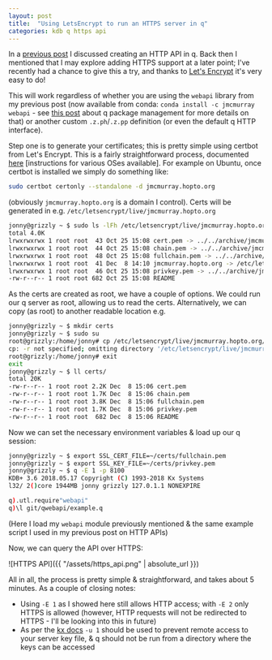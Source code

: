 ```yaml
---
layout: post
title:  "Using LetsEncrypt to run an HTTPS server in q"
categories: kdb q https api
---
```


In a [previous post](https://jmcmurray.co.uk/kdb/q/rest/api/2018/05/22/rest-api-in-kdb.html)
I discussed creating an HTTP API in q. Back then I mentioned that I may explore
adding HTTPS support at a later point; I've recently had a chance to give this
a try, and thanks to [Let's Encrypt](https://letsencrypt.org/) it's very easy
to do!

This will work regardless of whether you are using the `webapi` library from my
previous post (now available from conda: `conda install -c jmcmurray webapi` -
see [this post](https://jmcmurray.co.uk/kdb/q/package/qutil/anaconda/conda/2018/07/16/q-package-management-with-conda.html)
about q package management for more details on that) or another custom
`.z.ph`/`.z.pp` definition (or even the default q HTTP interface).

Step one is to generate your certificates; this is pretty simple using certbot
from Let's Encrypt. This is a fairly straightforward process, documented
[here](https://certbot.eff.org/lets-encrypt/ubuntuartful-other) \[instructions
for various OSes available\]. For example on Ubuntu, once certbot is installed
we simply do something like:

```bash
sudo certbot certonly --standalone -d jmcmurray.hopto.org
```

(obviously `jmcmurray.hopto.org` is a domain I control). Certs will be
generated in e.g. `/etc/letsencrypt/live/jmcmurray.hopto.org`

```bash
jonny@grizzly ~ $ sudo ls -lFh /etc/letsencrypt/live/jmcmurray.hopto.org
total 4.0K
lrwxrwxrwx 1 root root  43 Oct 25 15:08 cert.pem -> ../../archive/jmcmurray.hopto.org/cert1.pem
lrwxrwxrwx 1 root root  44 Oct 25 15:08 chain.pem -> ../../archive/jmcmurray.hopto.org/chain1.pem
lrwxrwxrwx 1 root root  48 Oct 25 15:08 fullchain.pem -> ../../archive/jmcmurray.hopto.org/fullchain1.pem
lrwxrwxrwx 1 root root  41 Dec  8 14:10 jmcmurray.hopto.org -> /etc/letsencrypt/live/jmcmurray.hopto.org/
lrwxrwxrwx 1 root root  46 Oct 25 15:08 privkey.pem -> ../../archive/jmcmurray.hopto.org/privkey1.pem
-rw-r--r-- 1 root root 682 Oct 25 15:08 README
```

As the certs are created as root, we have a couple of options. We could run our
q server as root, allowing us to read the certs. Alternatively, we can copy (as
root) to another readable location e.g.

```bash
jonny@grizzly ~ $ mkdir certs
jonny@grizzly ~ $ sudo su
root@grizzly:/home/jonny# cp /etc/letsencrypt/live/jmcmurray.hopto.org/* certs/
cp: -r not specified; omitting directory '/etc/letsencrypt/live/jmcmurray.hopto.org/jmcmurray.hopto.org'
root@grizzly:/home/jonny# exit
exit
jonny@grizzly ~ $ ll certs/
total 20K
-rw-r--r-- 1 root root 2.2K Dec  8 15:06 cert.pem
-rw-r--r-- 1 root root 1.7K Dec  8 15:06 chain.pem
-rw-r--r-- 1 root root 3.8K Dec  8 15:06 fullchain.pem
-rw-r--r-- 1 root root 1.7K Dec  8 15:06 privkey.pem
-rw-r--r-- 1 root root  682 Dec  8 15:06 README
```

Now we can set the necessary environment variables & load up our q session:

```bash
jonny@grizzly ~ $ export SSL_CERT_FILE=~/certs/fullchain.pem
jonny@grizzly ~ $ export SSL_KEY_FILE=~/certs/privkey.pem
jonny@grizzly ~ $ q -E 1 -p 8100
KDB+ 3.6 2018.05.17 Copyright (C) 1993-2018 Kx Systems
l32/ 2()core 1944MB jonny grizzly 127.0.1.1 NONEXPIRE

q).utl.require"webapi"
q)\l git/qwebapi/example.q
```

(Here I load my `webapi` module previously mentioned & the same example script
I used in my previous post on HTTP APIs)

Now, we can query the API over HTTPS:

![HTTPS API]({{ "/assets/https_api.png" | absolute_url }})

All in all, the process is pretty simple & straightforward, and takes about 5
minutes. As a couple of closing notes:

* Using `-E 1` as I showed here still allows HTTP access; with `-E 2` only
HTTPS is allowed (however, HTTP requests will not be redirected to HTTPS - I'll
be looking into this in future)
* As per the [kx docs](https://code.kx.com/q/cookbook/ssl/#tls-server-mode)
`-u 1` should be used to prevent remote access to your server key file, & q
should not be run from a directory where the keys can be accessed

